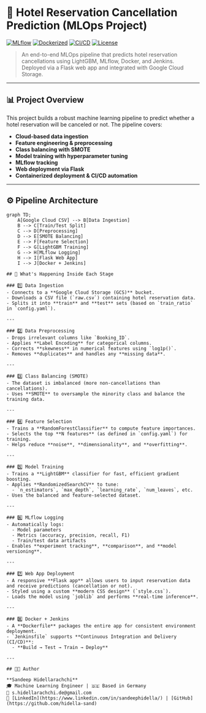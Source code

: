 # 🏨 Hotel Reservation Cancellation Prediction (MLOps Project)

[![MLflow](https://img.shields.io/badge/MLflow-Tracking-blue)](https://mlflow.org/)
[![Dockerized](https://img.shields.io/badge/Docker-Containerized-blue)](https://www.docker.com/)
[![CI/CD](https://img.shields.io/badge/Jenkins-CI--Ready-green)](https://www.jenkins.io/)
[![License](https://img.shields.io/badge/license-MIT-green.svg)]()

> An end-to-end MLOps pipeline that predicts hotel reservation cancellations using LightGBM, MLflow, Docker, and Jenkins. Deployed via a Flask web app and integrated with Google Cloud Storage.

---

## 📊 Project Overview

This project builds a robust machine learning pipeline to predict whether a hotel reservation will be canceled or not. The pipeline covers:

- **Cloud-based data ingestion**
- **Feature engineering & preprocessing**
- **Class balancing with SMOTE**
- **Model training with hyperparameter tuning**
- **MLflow tracking**
- **Web deployment via Flask**
- **Containerized deployment & CI/CD automation**

---

## ⚙️ Pipeline Architecture

```mermaid
graph TD;
    A[Google Cloud CSV] --> B[Data Ingestion]
    B --> C[Train/Test Split]
    C --> D[Preprocessing]
    D --> E[SMOTE Balancing]
    E --> F[Feature Selection]
    F --> G[LightGBM Training]
    G --> H[MLflow Logging]
    H --> I[Flask Web App]
    I --> J[Docker + Jenkins]

## 🧠 What's Happening Inside Each Stage

### 1️⃣ Data Ingestion
- Connects to a **Google Cloud Storage (GCS)** bucket.
- Downloads a CSV file (`raw.csv`) containing hotel reservation data.
- Splits it into **train** and **test** sets (based on `train_ratio` in `config.yaml`).

---

### 2️⃣ Data Preprocessing
- Drops irrelevant columns like `Booking_ID`.
- Applies **Label Encoding** for categorical columns.
- Corrects **skewness** in numerical features using `log1p()`.
- Removes **duplicates** and handles any **missing data**.

---

### 3️⃣ Class Balancing (SMOTE)
- The dataset is imbalanced (more non-cancellations than cancellations).
- Uses **SMOTE** to oversample the minority class and balance the training data.

---

### 4️⃣ Feature Selection
- Trains a **RandomForestClassifier** to compute feature importances.
- Selects the top **N features** (as defined in `config.yaml`) for training.
- Helps reduce **noise**, **dimensionality**, and **overfitting**.

---

### 5️⃣ Model Training
- Trains a **LightGBM** classifier for fast, efficient gradient boosting.
- Applies **RandomizedSearchCV** to tune:
  - `n_estimators`, `max_depth`, `learning_rate`, `num_leaves`, etc.
- Uses the balanced and feature-selected dataset.

---

### 6️⃣ MLflow Logging
- Automatically logs:
  - Model parameters
  - Metrics (accuracy, precision, recall, F1)
  - Train/test data artifacts
- Enables **experiment tracking**, **comparison**, and **model versioning**.

---

### 7️⃣ Web App Deployment
- A responsive **Flask app** allows users to input reservation data and receive predictions (cancellation or not).
- Styled using a custom **modern CSS design** (`style.css`).
- Loads the model using `joblib` and performs **real-time inference**.

---

### 8️⃣ Docker + Jenkins
- A **Dockerfile** packages the entire app for consistent environment deployment.
- `Jenkinsfile` supports **Continuous Integration and Delivery (CI/CD)**:
  - **Build → Test → Train → Deploy**

---

## 👨‍💻 Author

**Sandeep Hidellarachchi**  
🎓 Machine Learning Engineer | 🇩🇪 Based in Germany  
📧 s.hidellarachchi.de@gmail.com  
🔗 [LinkedIn](https://www.linkedin.com/in/sandeephidella/) | [GitHub](https://github.com/hidella-sand)
